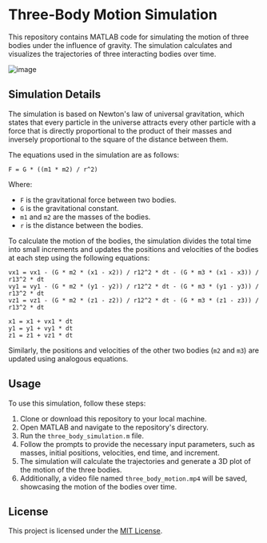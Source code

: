 # Three-Body Motion Simulation

This repository contains MATLAB code for simulating the motion of three bodies under the influence of gravity. The simulation calculates and visualizes the trajectories of three interacting bodies over time.

![image](https://github.com/victormeloasm/3D3Bodyproblem/assets/15617527/5415aef4-5c0f-4292-94dd-2e64950d5727)

## Simulation Details

The simulation is based on Newton's law of universal gravitation, which states that every particle in the universe attracts every other particle with a force that is directly proportional to the product of their masses and inversely proportional to the square of the distance between them.

The equations used in the simulation are as follows:

```
F = G * ((m1 * m2) / r^2)
```

Where:
- `F` is the gravitational force between two bodies.
- `G` is the gravitational constant.
- `m1` and `m2` are the masses of the bodies.
- `r` is the distance between the bodies.

To calculate the motion of the bodies, the simulation divides the total time into small increments and updates the positions and velocities of the bodies at each step using the following equations:

```
vx1 = vx1 - (G * m2 * (x1 - x2)) / r12^2 * dt - (G * m3 * (x1 - x3)) / r13^2 * dt
vy1 = vy1 - (G * m2 * (y1 - y2)) / r12^2 * dt - (G * m3 * (y1 - y3)) / r13^2 * dt
vz1 = vz1 - (G * m2 * (z1 - z2)) / r12^2 * dt - (G * m3 * (z1 - z3)) / r13^2 * dt
```

```
x1 = x1 + vx1 * dt
y1 = y1 + vy1 * dt
z1 = z1 + vz1 * dt
```

Similarly, the positions and velocities of the other two bodies (`m2` and `m3`) are updated using analogous equations.

## Usage

To use this simulation, follow these steps:

1. Clone or download this repository to your local machine.
2. Open MATLAB and navigate to the repository's directory.
3. Run the `three_body_simulation.m` file.
4. Follow the prompts to provide the necessary input parameters, such as masses, initial positions, velocities, end time, and increment.
5. The simulation will calculate the trajectories and generate a 3D plot of the motion of the three bodies.
6. Additionally, a video file named `three_body_motion.mp4` will be saved, showcasing the motion of the bodies over time.

## License

This project is licensed under the [MIT License](LICENSE).
